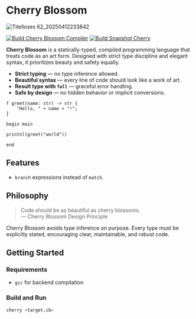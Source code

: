 
# Cherry Blossom
![Titelloses 62_20250412233842](https://github.com/user-attachments/assets/75eabf75-6376-4b70-9efd-837ef50059b5)

[![Build Cherry Blossom Compiler](https://github.com/CherryBlossomFoundation/CherryBlossom/actions/workflows/build-release.yml/badge.svg)](https://github.com/CherryBlossomFoundation/CherryBlossom/actions/workflows/build-release.yml)
[![Build Snapshot Cherry](https://github.com/CherryBlossomFoundation/CherryBlossom/actions/workflows/build-snapshot.yml/badge.svg)](https://github.com/CherryBlossomFoundation/CherryBlossom/actions/workflows/build-snapshot.yml)

**Cherry Blossom** is a statically-typed, compiled programming language that treats code as an art form. Designed with strict type discipline and elegant syntax, it prioritizes beauty and safety equally.

- **Strict typing** — no type inference allowed.
- **Beautiful syntax** — every line of code should look like a work of art.
- **Result type with `fall`** — graceful error handling.
- **Safe by design** — no hidden behavior or implicit conversions.

```cb
f greet(name: str) -> str {
    "Hello, " + name + "!";
}

begin main

printnl(greet("world"))
    
end
```

## Features

- `branch` expressions instead of `match`.

## Philosophy

> Code should be as beautiful as cherry blossoms.  
> — Cherry Blossom Design Principle

Cherry Blossom avoids type inference on purpose. Every type must be explicitly stated, encouraging clear, maintainable, and robust code.

## Getting Started

### Requirements

- `gcc` for backend compilation

### Build and Run

```bash
cherry <target.cb>
